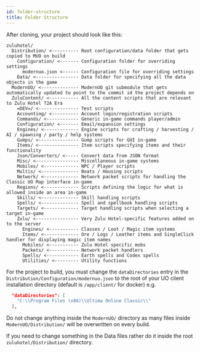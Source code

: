 ```yaml
---
id: folder-structure
title: Folder Structure
---
```


After cloning, your project should look like this:

```
zuluhotel/
  Distribution/ <---------- Root configuration/data folder that gets copied to MUO on build
    Configuration/ <------- Configuration folder for overriding settings
      modernuo.json <------ Configuration file for overriding settings
    Data/ <---------------- Data folder for specifying all the data objects in the game
  ModernUO/ <-------------- ModernUO git submodule that gets automatically updated to point to the commit id the project depends on
  ZuluContent/ <----------- All the content scripts that are relevant to Zulu Hotel T2A Era
    =DEV=/ <--------------- Test scripts
    Accounting/ <---------- Account login/registration scripts
    Commands/ <------------ Generic in-game commands player/admin
    Configuration/ <------- Email/expansion settings
    Engines/ <------------- Engine scripts for crafting / harvesting / AI / spawning / party / help systems
    Gumps/ <--------------- Gump scripts for GUI in-game
    Items/ <--------------- Item scripts specifying items and their functionality
    Json/Converters/ <----- Convert data from JSON format
    Misc/ <---------------- Miscellaneous in-game systems
    Mobiles/ <------------- NPC / Player scripts
    Multis/ <-------------- Boats / Housing scripts
    Network/ <------------- Network packet scripts for handling the Classic UO Map interface in-game
    Regions/ <------------- Scripts defining the logic for what is allowed inside an area in-game
    Skills/ <-------------- Skill handling scripts
    Spells/ <-------------- Spell and spellbook handling scripts
    Targets/ <------------- Target handling scripts when selecting a target in-game
    Zulu/ <---------------- Very Zulu Hotel-specific features added on to the server
      Engines/ <----------- Classes / Loot / Magic item systems
      Items/ <------------- Ore / Logs / Leather items and SingleClick handler for displaying magic item names
      Mobiles/ <----------- Zulu Hotel specific mobs
      Packets/ <----------- Network packet handlers
      Spells/ <------------ Earth spells and Codex spells
      Utilities/ <--------- Utility functions
```

For the project to build, you must change the `dataDirectories` entry in the `Distribution/Configuration/modernuo.json` to the root of your UO client installation directory (default is `/app/client/` for docker) e.g.

```json
  "dataDirectories": [
    "C:\\Program Files (x86)\\Ultima Online Classic\\"
  ],
```

Do not change anything inside the `ModernUO/` directory as many files inside `ModernUO/Distribution/` will be overwritten on every build.

If you need to change something in the Data files rather do it inside the root `zuluhotel/Distribution/` directory.
